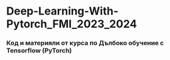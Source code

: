 # Deep-Learning-With-Pytorch_FMI_2023_2024

### Код и материяли от курса по Дълбоко обучение с Tensorflow (PyTorch)
